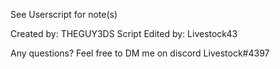 See Userscript for note(s)

Created by: THEGUY3DS 
Script Edited by: Livestock43


Any questions? Feel free to DM me on discord 
Livestock#4397
